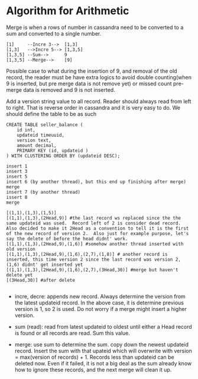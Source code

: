 Algorithm for Arithmetic
===================
Merge is when a rows of number in cassandra need to be converted to a sum and converted to a single number.
```
[1]     --Incre 3-->  [1,3]
[1,3]   -->Incre 5--> [1,3,5]
[1,3,5] --Sum-->      9
[1,3,5] --Merge-->    [9]
```
Possible case to what during the insertion of 9, and removal of the old record, the reader must be have extra logics to avoid double counting(when 9 is inserted, but pre merge data is not remove yet) or missed count pre-merge data is removed and 9 is not inserted.

Add a version string value to all record.
Reader should always read from left to right.  That is reverse order in cassandra and it is very easy to do.  We should define the table to be as such
```
CREATE TABLE seller_balance (    
    id int,   
    updateid timeuuid,
    version text,
    amount decimal,
    PRIMARY KEY (id, updateid )
) WITH CLUSTERING ORDER BY (updateid DESC);

insert 1
insert 3
insert 5
insert 6 (by another thread), but this end up finishing after merge)
merge
insert 7 (by another thread)
issert 8
merge

[(1,1),(1,3),(1,5)] 
[(1,1),(1,3),(2Head,9)] #the last record ws replaced since the the same updateid was used.  Record left of 2 is consider dead record.  Also decided to make it 2Head as a convention to tell it is the first of the new record of version 2.  Also just for example purpose, let's say the delete of before the head didnt' work.
[(1,1),(1,3),(2Head,9),(1,6)] #somehow another thread inserted with old version
[(1,1),(1,3),(2Head,9),(1,6),(2,7),(1,8)] # another record is inserted, this time version 2 since the last record was version 2, (1,6) didnt' get inserted yet
[(1,1),(1,3),(2Head,9),(1,6),(2,7),(3Head,30)] #merge but haven't delete yet
[(3Head,30)] #after delete


```
* incre, decre: appends new record. Always determine the version from the latest updateid record.  In the above case, it is determine previous version is 1, so 2 is used.  Do not worry if a merge might insert a higher version.

* sum (read): read from latest updateid to oldest until either a Head record is found or all records are read.  Sum this value.

* merge: use sum to determine the sum.  copy down the newest updateid record.  Insert the sum with that upateid which will overwrite with version = max(version of records) + 1.  Records less than updateid can be deleted now.  Even if it failed, it is not a big deal as the sum already know how to ignore these records, and the next merge will clean it up.
